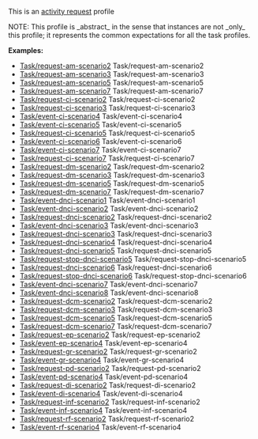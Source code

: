 This is an [activity request](profiles.html#activity-profiles) profile

NOTE: This profile is \_abstract\_ in the sense that instances are not \_only\_ this profile; it represents the common expectations for all the task profiles.

**Examples:**

*   [Task/request-am-scenario2](Task-request-am-scenario2.html) Task/request-am-scenario2
*   [Task/request-am-scenario3](Task-request-am-scenario3.html) Task/request-am-scenario3
*   [Task/request-am-scenario5](Task-request-am-scenario5.html) Task/request-am-scenario5
*   [Task/request-am-scenario7](Task-request-am-scenario7.html) Task/request-am-scenario7
*   [Task/request-ci-scenario2](Task-request-ci-scenario2.html) Task/request-ci-scenario2
*   [Task/request-ci-scenario3](Task-request-ci-scenario3.html) Task/request-ci-scenario3
*   [Task/event-ci-scenario4](Task-event-ci-scenario4.html) Task/event-ci-scenario4
*   [Task/event-ci-scenario5](Task-event-ci-scenario5.html) Task/event-ci-scenario5
*   [Task/request-ci-scenario5](Task-request-ci-scenario5.html) Task/request-ci-scenario5
*   [Task/event-ci-scenario6](Task-event-ci-scenario6.html) Task/event-ci-scenario6
*   [Task/event-ci-scenario7](Task-event-ci-scenario7.html) Task/event-ci-scenario7
*   [Task/request-ci-scenario7](Task-request-ci-scenario7.html) Task/request-ci-scenario7
*   [Task/request-dm-scenario2](Task-request-dm-scenario2.html) Task/request-dm-scenario2
*   [Task/request-dm-scenario3](Task-request-dm-scenario3.html) Task/request-dm-scenario3
*   [Task/request-dm-scenario5](Task-request-dm-scenario5.html) Task/request-dm-scenario5
*   [Task/request-dm-scenario7](Task-request-dm-scenario7.html) Task/request-dm-scenario7
*   [Task/event-dnci-scenario1](Task-event-dnci-scenario1.html) Task/event-dnci-scenario1
*   [Task/event-dnci-scenario2](Task-event-dnci-scenario2.html) Task/event-dnci-scenario2
*   [Task/request-dnci-scenario2](Task-request-dnci-scenario2.html) Task/request-dnci-scenario2
*   [Task/event-dnci-scenario3](Task-event-dnci-scenario3.html) Task/event-dnci-scenario3
*   [Task/request-dnci-scenario3](Task-request-dnci-scenario3.html) Task/request-dnci-scenario3
*   [Task/request-dnci-scenario4](Task-request-dnci-scenario4.html) Task/request-dnci-scenario4
*   [Task/request-dnci-scenario5](Task-request-dnci-scenario5.html) Task/request-dnci-scenario5
*   [Task/request-stop-dnci-scenario5](Task-request-stop-dnci-scenario5.html) Task/request-stop-dnci-scenario5
*   [Task/request-dnci-scenario6](Task-request-dnci-scenario6.html) Task/request-dnci-scenario6
*   [Task/request-stop-dnci-scenario6](Task-request-stop-dnci-scenario6.html) Task/request-stop-dnci-scenario6
*   [Task/event-dnci-scenario7](Task-event-dnci-scenario7.html) Task/event-dnci-scenario7
*   [Task/event-dnci-scenario8](Task-event-dnci-scenario8.html) Task/event-dnci-scenario8
*   [Task/request-dcm-scenario2](Task-request-dcm-scenario2.html) Task/request-dcm-scenario2
*   [Task/request-dcm-scenario3](Task-request-dcm-scenario3.html) Task/request-dcm-scenario3
*   [Task/request-dcm-scenario5](Task-request-dcm-scenario5.html) Task/request-dcm-scenario5
*   [Task/request-dcm-scenario7](Task-request-dcm-scenario7.html) Task/request-dcm-scenario7
*   [Task/request-ep-scenario2](Task-request-ep-scenario2.html) Task/request-ep-scenario2
*   [Task/event-ep-scenario4](Task-event-ep-scenario4.html) Task/event-ep-scenario4
*   [Task/request-gr-scenario2](Task-request-gr-scenario2.html) Task/request-gr-scenario2
*   [Task/event-gr-scenario4](Task-event-gr-scenario4.html) Task/event-gr-scenario4
*   [Task/request-pd-scenario2](Task-request-pd-scenario2.html) Task/request-pd-scenario2
*   [Task/event-pd-scenario4](Task-event-pd-scenario4.html) Task/event-pd-scenario4
*   [Task/request-di-scenario2](Task-request-di-scenario2.html) Task/request-di-scenario2
*   [Task/event-di-scenario4](Task-event-di-scenario4.html) Task/event-di-scenario4
*   [Task/request-inf-scenario2](Task-request-inf-scenario2.html) Task/request-inf-scenario2
*   [Task/event-inf-scenario4](Task-event-inf-scenario4.html) Task/event-inf-scenario4
*   [Task/request-rf-scenario2](Task-request-rf-scenario2.html) Task/request-rf-scenario2
*   [Task/event-rf-scenario4](Task-event-rf-scenario4.html) Task/event-rf-scenario4